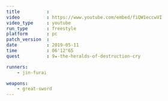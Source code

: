 ```yaml
---
title          :
video          : https://www.youtube.com/embed/fiQW1eccwVI
video_type     : youtube
run_type       : freestyle
platform       : pc
patch_version  :
date           : 2019-05-11
time           : 06'12"65
quest          : 9★-the-heralds-of-destruction-cry

runners:
    - jin-furai

weapons:
    - great-sword
---
```

